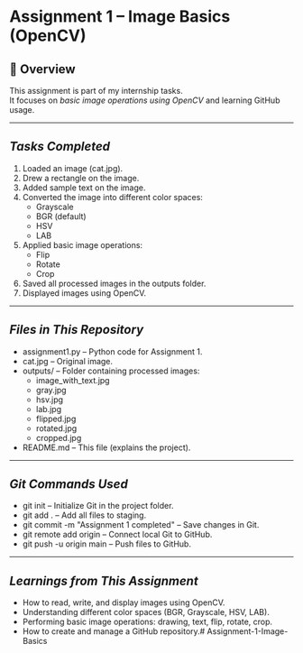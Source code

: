 # Assignment 1 – Image Basics (OpenCV)

## 📌 Overview
This assignment is part of my internship tasks.  
It focuses on *basic image operations using OpenCV* and learning GitHub usage.

---

## *Tasks Completed*
1. Loaded an image (cat.jpg).
2. Drew a rectangle on the image.
3. Added sample text on the image.
4. Converted the image into different color spaces:
   - Grayscale
   - BGR (default)
   - HSV
   - LAB
5. Applied basic image operations:
   - Flip
   - Rotate
   - Crop
6. Saved all processed images in the outputs folder.
7. Displayed images using OpenCV.

---

## *Files in This Repository*
- assignment1.py – Python code for Assignment 1.
- cat.jpg – Original image.
- outputs/ – Folder containing processed images:
  - image_with_text.jpg
  - gray.jpg
  - hsv.jpg
  - lab.jpg
  - flipped.jpg
  - rotated.jpg
  - cropped.jpg
- README.md – This file (explains the project).

---

## *Git Commands Used*
- git init – Initialize Git in the project folder.
- git add . – Add all files to staging.
- git commit -m "Assignment 1 completed" – Save changes in Git.
- git remote add origin <repo-link> – Connect local Git to GitHub.
- git push -u origin main – Push files to GitHub.

---

## *Learnings from This Assignment*
- How to read, write, and display images using OpenCV.
- Understanding different color spaces (BGR, Grayscale, HSV, LAB).
- Performing basic image operations: drawing, text, flip, rotate, crop.
- How to create and manage a GitHub repository.# Assignment-1-Image-Basics
